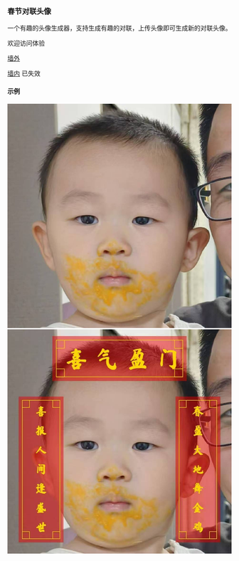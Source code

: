 ### 春节对联头像

一个有趣的头像生成器，支持生成有趣的对联，上传头像即可生成新的对联头像。

欢迎访问体验

[墙外](https://tools.xiongji.store)

[墙内](http://47.121.211.48) 已失效

#### 示例

![image](https://github.com/loving-irene/duilian/blob/main/imgs/%E5%BE%AE%E4%BF%A1%E5%9B%BE%E7%89%87_20250130000447.jpg)
![image](https://github.com/loving-irene/duilian/blob/main/imgs/%E5%BE%AE%E4%BF%A1%E5%9B%BE%E7%89%87_20250130000437.jpg)
